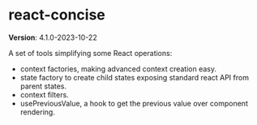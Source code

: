# react-concise

**Version**: 4.1.0-2023-10-22

A set of tools simplifying some React operations:

- context factories, making advanced context creation easy.
- state factory to create child states exposing standard react API from parent states.
- context filters.
- usePreviousValue, a hook to get the previous value over component rendering.
